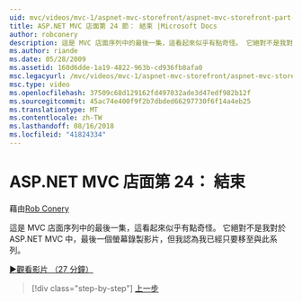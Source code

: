 ```yaml
---
uid: mvc/videos/mvc-1/aspnet-mvc-storefront/aspnet-mvc-storefront-part-24-finis
title: ASP.NET MVC 店面第 24 節： 結束 |Microsoft Docs
author: robconery
description: 這是 MVC 店面序列中的最後一集，這看起來似乎有點奇怪。 它絕對不是我對於 ASP.NET 的最後一個螢幕錄製影片...
ms.author: riande
ms.date: 05/28/2009
ms.assetid: 160d6dde-1a19-4822-963b-cd936fb8afa0
msc.legacyurl: /mvc/videos/mvc-1/aspnet-mvc-storefront/aspnet-mvc-storefront-part-24-finis
msc.type: video
ms.openlocfilehash: 37509c68d129162fd497032ade3d47edf982b12f
ms.sourcegitcommit: 45ac74e400f9f2b7dbded66297730f6f14a4eb25
ms.translationtype: MT
ms.contentlocale: zh-TW
ms.lasthandoff: 08/16/2018
ms.locfileid: "41824334"
---
```

<a name="aspnet-mvc-storefront-part-24-finis"></a>ASP.NET MVC 店面第 24： 結束
====================
藉由[Rob Conery](https://github.com/robconery)

這是 MVC 店面序列中的最後一集，這看起來似乎有點奇怪。 它絕對不是我對於 ASP.NET MVC 中，最後一個螢幕錄製影片，但我認為我已經只要移至與此系列。

[&#9654;觀看影片 （27 分鐘）](https://channel9.msdn.com/Blogs/ASP-NET-Site-Videos/aspnet-mvc-storefront-part-24-finis)

> [!div class="step-by-step"]
> [上一步](aspnet-mvc-storefront-part-23-getting-started-with-domain-driven-design.md)
